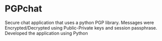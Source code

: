 # PGPchat
Secure chat application that uses a python PGP library. Messages were Encrypted/Decrypted using Public-Private keys and session passphrase. Developed the application using Python

